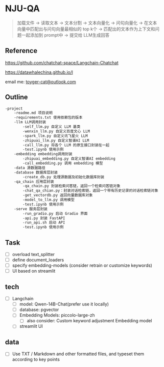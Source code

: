 # NJU-QA

> 加载文件 -> 读取文本 -> 文本分割 -> 文本向量化 -> 问句向量化 -> 在文本向量中匹配出与问句向量最相似的 top k个 -> 匹配出的文本作为上下文和问题一起添加到 prompt中 -> 提交给 LLM生成回答

## Reference

<https://github.com/chatchat-space/Langchain-Chatchat>

<https://datawhalechina.github.io/l>

email me: toyger-cat@outlook.com

## Outline

```bash
-project
    -readme.md 项目说明
    -requirements.txt 使用依赖包的版本
    -llm LLM调用封装
        -self_llm.py 自定义 LLM 基类
        -wenxin_llm.py 自定义百度文心 LLM
        -spark_llm.py 自定义讯飞星火 LLM
        -zhipuai_llm.py 自定义智谱AI LLM
        -call_llm.py 将各个 LLM 的原生接口封装在一起
        -test.ipynb 使用示例
    -embedding embedding调用封装
        -zhipuai_embedding.py 自定义智谱AI embedding
        -call_embedding.py 调用 embedding 模型
    -data 源数据路径
    -database 数据库层封装
        -create_db.py 处理源数据及初始化数据库封装
    -qa_chain 应用层封装
        -qa_chain.py 封装检索问答链，返回一个检索问答链对象
        -chat_qa_chian.py：封装对话检索链，返回一个带有历史记录的对话检索链对象
        -get_vectordb.py 返回向量数据库对象
        -model_to_llm.py 调用模型
        -test.ipynb 使用示例
    -serve 服务层封装
        -run_gradio.py 启动 Gradio 界面
        -api.py 封装 FastAPI
        -run_api.sh 启动 API
        -test.ipynb 使用示例
```

## Task

- [ ] overload text_splitter
- [ ] define document_loaders
- [ ] specify embedding-models (consider retrain or customize keywords)
- [ ] UI based on streamlit

## tech

- [ ] Langchain
  - [ ] model: Qwen-14B-Chat(prefer use it locally)
  - [ ] database: pgvector
  - [ ] Embedding Models: piccolo-large-zh
    - [ ] also consider: Custom keyword adjustment Embedding model
  - [ ] streamlit UI

## data

- [ ] Use TXT / Markdown and other formatted files, and typeset them according to key points
